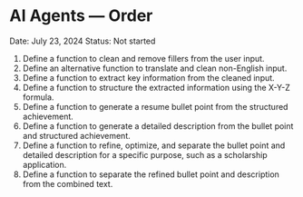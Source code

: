# AI Agents — Order

Date: July 23, 2024
Status: Not started

1. Define a function to clean and remove fillers from the user input.
2. Define an alternative function to translate and clean non-English input.
3. Define a function to extract key information from the cleaned input.
4. Define a function to structure the extracted information using the X-Y-Z formula.
5. Define a function to generate a resume bullet point from the structured achievement.
6. Define a function to generate a detailed description from the bullet point and structured achievement.
7. Define a function to refine, optimize, and separate the bullet point and detailed description for a specific purpose, such as a scholarship application.
8. Define a function to separate the refined bullet point and description from the combined text.